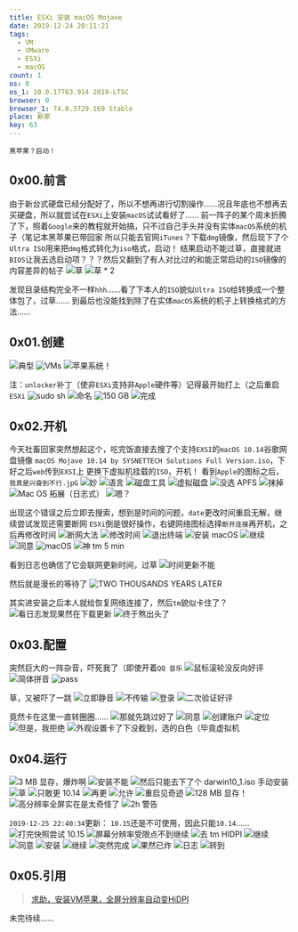 ```yaml
---
title: ESXi 安装 macOS Mojave
date: 2019-12-24 20:11:21
tags:
  - VM
  - VMware
  - ESXi
  - macOS
count: 1
os: 0
os_1: 10.0.17763.914 2019-LTSC
browser: 0
browser_1: 74.0.3729.169 Stable
place: 新家
key: 63
---
```

    黑苹果？启动！
<!-- more -->
## 0x00.前言
由于新台式硬盘已经分配好了，所以不想再进行切割操作……况且年底也不想再去买硬盘，所以就尝试在`ESXi`上安装`macOS`试试看好了……
前一阵子的某个周末折腾了下，照着`Google`来的教程就开始搞，只不过自己手头并没有实体`macOS`系统的机子（笔记本黑苹果已带回家
所以只能去官网`iTunes`？下载`dmg`镜像，然后现下了个`Ultra ISO`用来把`dmg`格式转化为`iso`格式，启动！
结果启动不能过草，直接就进`BIOS`让我去选启动项？？？然后又翻到了有人对比过的和能正常启动的`ISO`镜像的内容差异的帖子
![草](https://i1.yuangezhizao.cn/Win-10/20191215031908.jpg!webp)
![草 * 2](https://i1.yuangezhizao.cn/Win-10/20191215031922.jpg!webp)

发现目录结构完全不一样`hhh`……看了下本人的`ISO`貌似`Ultra ISO`给转换成一个整体包了，过草……
到最后也没能找到除了在实体`macOS`系统的机子上转换格式的方法……

## 0x01.创建
![典型](https://i1.yuangezhizao.cn/Win-10/20191215030804.jpg!webp)
![VMs](https://i1.yuangezhizao.cn/Win-10/20191215030826.jpg!webp)
![苹果系统！](https://i1.yuangezhizao.cn/Win-10/20191215030849.jpg!webp)

注：`unlocker`补丁（使非`ESXi`支持非`Apple`硬件等）记得最开始打上（之后重启`ESXi`
![sudo sh](https://i1.yuangezhizao.cn/Win-10/20191215030222.jpg!webp)
![命名](https://i1.yuangezhizao.cn/Win-10/20191215030916.jpg!webp)
![150 GB](https://i1.yuangezhizao.cn/Win-10/20191215031120.jpg!webp)
![完成](https://i1.yuangezhizao.cn/Win-10/20191215031825.jpg!webp)

## 0x02.开机
今天社畜回家突然想起这个，吃完饭直接去搜了个支持`EXSI`的`macOS 10.14`谷歌网盘镜像
`macOS Mojave 10.14 by SYSNETTECH Solutions Full Version.iso`，下好之后`web`传到`EXSI`上
更换下虚拟机挂载的`ISO`，开机！
看到`Apple`的图标之后，`我真是兴奋到不行.jpG`
![妙](https://i1.yuangezhizao.cn/Win-10/20191224195302.jpg!webp)
![语言](https://i1.yuangezhizao.cn/Win-10/20191224194248.jpg!webp)
![磁盘工具](https://i1.yuangezhizao.cn/Win-10/20191224194454.jpg!webp)
![虚拟磁盘](https://i1.yuangezhizao.cn/Win-10/20191224194330.jpg!webp)
![没选 APFS](https://i1.yuangezhizao.cn/Win-10/20191224194346.jpg!webp)
![抹掉](https://i1.yuangezhizao.cn/Win-10/20191224194441.jpg!webp)
![Mac OS 拓展（日志式）](https://i1.yuangezhizao.cn/Win-10/20191224195441.jpg!webp)
![嗯？](https://i1.yuangezhizao.cn/Win-10/20191224194512.jpg!webp)

出现这个错误之后立即去搜索，想到是时间的问题，`date`更改时间重启无解，继续尝试发现还需要断网
`ESXi`倒是很好操作，右键网络图标选择`断开连接`再开机，之后再修改时间
![断网大法](https://i1.yuangezhizao.cn/Win-10/20191224195505.jpg!webp)
![修改时间](https://i1.yuangezhizao.cn/Win-10/20191224195650.jpg!webp)
![退出终端](https://i1.yuangezhizao.cn/Win-10/20191224194749.jpg!webp)
![安装 macOS](https://i1.yuangezhizao.cn/Win-10/20191224194300.jpg!webp)
![继续](https://i1.yuangezhizao.cn/Win-10/20191224195712.jpg!webp)
![同意](https://i1.yuangezhizao.cn/Win-10/20191224195738.jpg!webp)
![macOS](https://i1.yuangezhizao.cn/Win-10/20191224195748.jpg!webp)
![神 tm 5 min](https://i1.yuangezhizao.cn/Win-10/20191224195809.jpg!webp)

看到日志也确信了它会联网更新时间，过草
![时间更新不能](https://i1.yuangezhizao.cn/Win-10/20191224201439.jpg!webp)

然后就是漫长的等待了
![TWO THOUSANDS YEARS LATER](https://i1.yuangezhizao.cn/Win-10/20191224205755.jpg!webp)

其实进安装之后本人就给恢复网络连接了，然后`tm`貌似卡住了？
![看日志发现果然在下载更新](https://i1.yuangezhizao.cn/Win-10/20191224202130.jpg!webp)
![终于熬出头了](https://i1.yuangezhizao.cn/Win-10/20191224205641.jpg)

## 0x03.配置
突然巨大的一阵杂音，吓死我了（即使开着`QQ 音乐`
![鼠标滚轮没反向好评](https://i1.yuangezhizao.cn/Win-10/20191224211517.jpg)
![简体拼音](https://i1.yuangezhizao.cn/Win-10/20191224211632.jpg)
![pass](https://i1.yuangezhizao.cn/Win-10/20191224211703.jpg)

草，又被吓了一跳
![立即静音](https://i1.yuangezhizao.cn/Win-10/20191224211805.jpg)
![不传输](https://i1.yuangezhizao.cn/Win-10/20191224211935.jpg)
![登录](https://i1.yuangezhizao.cn/Win-10/20191224212018.jpg)
![二次验证好评](https://i1.yuangezhizao.cn/Win-10/20191224212136.jpg)

竟然卡在这里一直转圈圈……
![那就先跳过好了](https://i1.yuangezhizao.cn/Win-10/20191224213040.jpg)
![同意](https://i1.yuangezhizao.cn/Win-10/20191224213127.jpg)
![创建账户](https://i1.yuangezhizao.cn/Win-10/20191224213409.jpg)
![定位](https://i1.yuangezhizao.cn/Win-10/20191224213514.jpg)
![但是，我拒绝](https://i1.yuangezhizao.cn/Win-10/20191224213544.jpg)
![外观设置卡了下没截到，选的白色（毕竟虚拟机](https://i1.yuangezhizao.cn/Win-10/20191224213701.jpg)

## 0x04.运行
![3 MB 显存，爆炸啊](https://i1.yuangezhizao.cn/Win-10/20191224214137.jpg)
![安装不能](https://i1.yuangezhizao.cn/Win-10/20191224225344.jpg)
![然后只能去下了个 darwin10_1.iso 手动安装](https://i1.yuangezhizao.cn/Win-10/20191224215147.jpg)
![草](https://i1.yuangezhizao.cn/Win-10/20191224215402.jpg)
![只敢更 10.14](https://i1.yuangezhizao.cn/Win-10/20191224221201.jpg)
![再更](https://i1.yuangezhizao.cn/Win-10/20191224225429.jpg)
![允许](https://i1.yuangezhizao.cn/Win-10/20191224215432.jpg)
![重启见奇迹](https://i1.yuangezhizao.cn/Win-10/20191224215615.jpg)
![128 MB 显存！](https://i1.yuangezhizao.cn/Win-10/20191224220032.jpg)
![高分辨率全屏实在是太奇怪了](https://i1.yuangezhizao.cn/Win-10/20191224220245.png)
![2h 警告](https://i1.yuangezhizao.cn/Win-10/20191224221228.jpg)

`2019-12-25 22:40:34`更新：
`10.15`还是不可使用，因此只能`10.14`……
![打完快照尝试 10.15](https://i1.yuangezhizao.cn/Win-10/20191225215552.jpg)
![屏幕分辨率受限点不到继续](https://i1.yuangezhizao.cn/Win-10/20191225220128.jpg)
![去 tm HIDPI](https://i1.yuangezhizao.cn/Win-10/20191225221031.jpg)
![继续](https://i1.yuangezhizao.cn/Win-10/20191225221444.jpg)
![同意](https://i1.yuangezhizao.cn/Win-10/20191225221550.jpg)
![安装](https://i1.yuangezhizao.cn/Win-10/20191225221621.jpg)
![继续](https://i1.yuangezhizao.cn/Win-10/20191225222246.jpg)
![突然完成](https://i1.yuangezhizao.cn/Win-10/20191225222513.jpg)
![果然已炸](https://i1.yuangezhizao.cn/Win-10/20191225223700.jpg)
![日志](https://i1.yuangezhizao.cn/Win-10/20191225223743.jpg)
![转到](https://i1.yuangezhizao.cn/Win-10/20191225223857.jpg)

## 0x05.引用
> [求助，安装VM苹果，全屏分辨率自动变HiDPI](https://web.archive.org/web/20191225141257/http://tieba.baidu.com/p/5460378749?red_tag=c0777425807)

未完待续……
